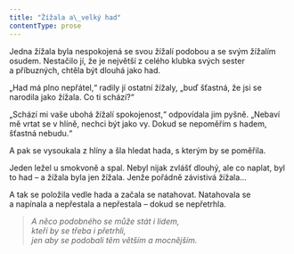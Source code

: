 ```yaml
---
title: "Žížala a\_velký had"
contentType: prose
---
```


  

Jedna žížala byla nespokojená se svou žížalí podobou a se svým žížalím osudem. Nestačilo jí, že je největší z celého klubka svých sester a příbuzných, chtěla být dlouhá jako had.

„Had má plno nepřátel,“ radily jí ostatní žížaly, „buď šťastná, že jsi se narodila jako žížala. Co ti schází?“

„Schází mi vaše ubohá žížalí spokojenost,“ odpovídala jim pyšně. „Nebaví mě vrtat se v hlíně, nechci být jako vy. Dokud se nepoměřím s hadem, šťastná nebudu.“

A pak se vysoukala z hlíny a šla hledat hada, s kterým by se poměřila.

Jeden ležel u smokvoně a spal. Nebyl nijak zvlášť dlouhý, ale co naplat, byl to had – a žížala byla jen žížala. Jenže pořádně závistivá žížala…

A tak se položila vedle hada a začala se natahovat. Natahovala se a napínala a nepřestala a nepřestala – dokud se nepřetrhla.

> _A něco podobného se může stát i lidem,  
> kteří by se třeba i přetrhli,  
> jen aby se podobali těm větším a mocnějším._
